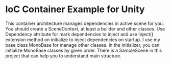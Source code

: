 # IoC Container Example for Unity
This container architecture manages dependencies in active scene for you. You should create a SceneContext, at least a builder and other classes. Use Dependency attribute for mark dependencies to inject and use Inject() extension method on initialize to inject dependencies on startup.
I use my base class MonoBase for manage other classes. In the initializer, you can initialize MonoBase classes by given order. There is a SampleScene in this project that can help you to understand main structure. 
